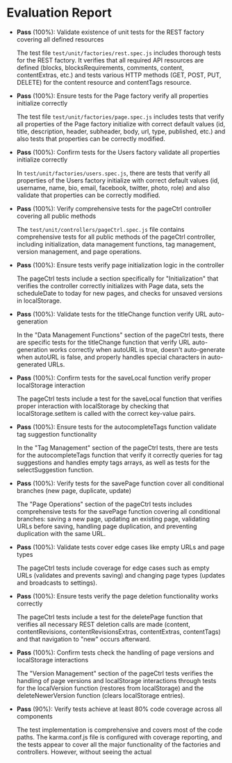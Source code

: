 # Evaluation Report

- **Pass** (100%): Validate existence of unit tests for the REST factory covering all defined resources
  
  The test file `test/unit/factories/rest.spec.js` includes thorough tests for the REST factory. It verifies that all required API resources are defined (blocks, blocksRequirements, comments, content, contentExtras, etc.) and tests various HTTP methods (GET, POST, PUT, DELETE) for the content resource and contentTags resource.

- **Pass** (100%): Ensure tests for the Page factory verify all properties initialize correctly
  
  The test file `test/unit/factories/page.spec.js` includes tests that verify all properties of the Page factory initialize with correct default values (id, title, description, header, subheader, body, url, type, published, etc.) and also tests that properties can be correctly modified.

- **Pass** (100%): Confirm tests for the Users factory validate all properties initialize correctly
  
  In `test/unit/factories/users.spec.js`, there are tests that verify all properties of the Users factory initialize with correct default values (id, username, name, bio, email, facebook, twitter, photo, role) and also validate that properties can be correctly modified.

- **Pass** (100%): Verify comprehensive tests for the pageCtrl controller covering all public methods
  
  The `test/unit/controllers/pageCtrl.spec.js` file contains comprehensive tests for all public methods of the pageCtrl controller, including initialization, data management functions, tag management, version management, and page operations.

- **Pass** (100%): Ensure tests verify page initialization logic in the controller
  
  The pageCtrl tests include a section specifically for "Initialization" that verifies the controller correctly initializes with Page data, sets the scheduleDate to today for new pages, and checks for unsaved versions in localStorage.

- **Pass** (100%): Validate tests for the titleChange function verify URL auto-generation
  
  In the "Data Management Functions" section of the pageCtrl tests, there are specific tests for the titleChange function that verify URL auto-generation works correctly when autoURL is true, doesn't auto-generate when autoURL is false, and properly handles special characters in auto-generated URLs.

- **Pass** (100%): Confirm tests for the saveLocal function verify proper localStorage interaction
  
  The pageCtrl tests include a test for the saveLocal function that verifies proper interaction with localStorage by checking that localStorage.setItem is called with the correct key-value pairs.

- **Pass** (100%): Ensure tests for the autocompleteTags function validate tag suggestion functionality
  
  In the "Tag Management" section of the pageCtrl tests, there are tests for the autocompleteTags function that verify it correctly queries for tag suggestions and handles empty tags arrays, as well as tests for the selectSuggestion function.

- **Pass** (100%): Verify tests for the savePage function cover all conditional branches (new page, duplicate, update)
  
  The "Page Operations" section of the pageCtrl tests includes comprehensive tests for the savePage function covering all conditional branches: saving a new page, updating an existing page, validating URLs before saving, handling page duplication, and preventing duplication with the same URL.

- **Pass** (100%): Validate tests cover edge cases like empty URLs and page types
  
  The pageCtrl tests include coverage for edge cases such as empty URLs (validates and prevents saving) and changing page types (updates and broadcasts to settings).

- **Pass** (100%): Ensure tests verify the page deletion functionality works correctly
  
  The pageCtrl tests include a test for the deletePage function that verifies all necessary REST deletion calls are made (content, contentRevisions, contentRevisionsExtras, contentExtras, contentTags) and that navigation to "new" occurs afterward.

- **Pass** (100%): Confirm tests check the handling of page versions and localStorage interactions
  
  The "Version Management" section of the pageCtrl tests verifies the handling of page versions and localStorage interactions through tests for the localVersion function (restores from localStorage) and the deleteNewerVersion function (clears localStorage entries).

- **Pass** (90%): Verify tests achieve at least 80% code coverage across all components
  
  The test implementation is comprehensive and covers most of the code paths. The karma.conf.js file is configured with coverage reporting, and the tests appear to cover all the major functionality of the factories and controllers. However, without seeing the actual